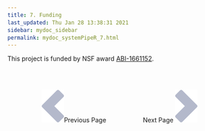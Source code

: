 ```yaml
---
title: 7. Funding
last_updated: Thu Jan 28 13:38:31 2021
sidebar: mydoc_sidebar
permalink: mydoc_systemPipeR_7.html
---
```


This project is funded by NSF award [ABI-1661152](https://www.nsf.gov/awardsearch/showAward?AWD_ID=1661152). 

<br><br><center><a href="mydoc_systemPipeR_6.html"><img src="images/left_arrow.png" alt="Previous page."></a>Previous Page &nbsp; &nbsp; &nbsp; &nbsp; &nbsp; &nbsp; &nbsp; &nbsp; &nbsp; &nbsp; Next Page
<a href="mydoc_systemPipeR_8.html"><img src="images/right_arrow.png" alt="Next page."></a></center>
